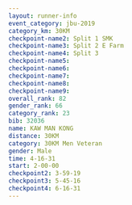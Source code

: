 ```yaml
---
layout: runner-info 
event_category: jbu-2019 
category_km: 30KM 
checkpoint-name2: Split 1 SMK 
checkpoint-name3: Split 2 E Farm 
checkpoint-name4: Split 3 
checkpoint-name5: 
checkpoint-name6: 
checkpoint-name7: 
checkpoint-name8: 
checkpoint-name9: 
overall_rank: 82
gender_rank: 66
category_rank: 23
bib: 32036
name: KAW MAN KONG
distance: 30KM
category: 30KM Men Veteran
gender: Male
time: 4-16-31
start: 2-00-00
checkpoint2: 3-59-19
checkpoint3: 5-45-16
checkpoint4: 6-16-31
---
```

